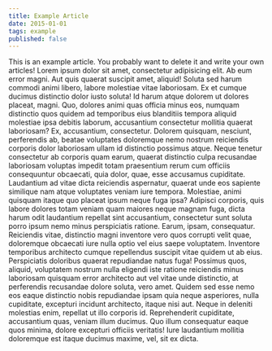 ```yaml
---
title: Example Article
date: 2015-01-01
tags: example
published: false
---
```


This is an example article. You probably want to delete it and write your own articles!
Lorem ipsum dolor sit amet, consectetur adipisicing elit. Ab eum error magni. Aut quis quaerat suscipit amet, aliquid! Soluta sed harum commodi animi libero, labore molestiae vitae laboriosam. Ex et cumque ducimus distinctio dolor iusto soluta! Id harum atque dolorem ut dolores placeat, magni. Quo, dolores animi quas officia minus eos, numquam distinctio quos quidem ad temporibus eius blanditiis tempora aliquid molestiae ipsa debitis laborum, accusantium consectetur mollitia quaerat laboriosam? Ex, accusantium, consectetur. Dolorem quisquam, nesciunt, perferendis ab, beatae voluptates doloremque nemo nostrum reiciendis corporis dolor laboriosam ullam id distinctio possimus atque. Neque tenetur consectetur ab corporis quam earum, quaerat distinctio culpa recusandae laboriosam voluptas impedit totam praesentium rerum cum officiis consequuntur obcaecati, quia dolor, quae, esse accusamus cupiditate. Laudantium ad vitae dicta reiciendis aspernatur, quaerat unde eos sapiente similique nam atque voluptates veniam iure tempora. Molestiae, animi quisquam itaque quo placeat ipsum neque fuga ipsa? Adipisci corporis, quis labore dolores totam veniam quam maiores neque magnam fuga, dicta harum odit laudantium repellat sint accusantium, consectetur sunt soluta porro ipsum nemo minus perspiciatis ratione. Earum, ipsam, consequatur. Reiciendis vitae, distinctio magni inventore vero quos corrupti velit quae, doloremque obcaecati iure nulla optio vel eius saepe voluptatem. Inventore temporibus architecto cumque repellendus suscipit vitae quidem ut ab eius. Perspiciatis doloribus quaerat repudiandae natus fuga! Possimus quos, aliquid, voluptatem nostrum nulla eligendi iste ratione reiciendis minus laboriosam quisquam error architecto aut vel vitae unde distinctio, at perferendis recusandae dolore soluta, vero amet. Quidem sed esse nemo eos eaque distinctio nobis repudiandae ipsam quia neque asperiores, nulla cupiditate, excepturi incidunt architecto, itaque nisi aut. Neque in deleniti molestias enim, repellat ut illo corporis id. Reprehenderit cupiditate, accusantium quas, veniam illum ducimus. Quo illum consequatur eaque quos minima, dolore excepturi officiis veritatis! Iure laudantium mollitia doloremque est itaque ducimus maxime, vel, sit ex dicta.
